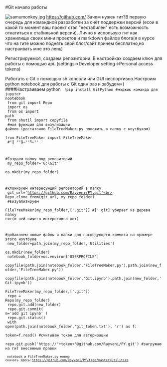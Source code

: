 #Git начало работы

![samumonkey.jpg](G:Git\blog\Images\gitcat.jpg)
https://github.com/
Зачем нужен гит?В первую очередь для командной разработки за счёт поддержки версий (есои в какой то момент ваш проект стал "нестабилен" есть возможность откатиться к стабильной версии).
Лично я использую гит как хранилище своих мини проектов и markdown файлов блога(я в курсе что на гите можно поднять свой блог/сайт причем бесплатно,но настраивать мне это лень)

Регистрируемся, создаем репозитории.
В настройках создаем ключ для работы с помощью api.
(settings->Developer setting->Personal access tokens)

Работать с Git с помощью sh консоли или GUI неспортивно.Настроим python notebook для работы с Git один раз и забудем=)
####Настраиваем python
<code>
!pip install GitPython #мэджик команда для jupyter nootebook<br>
from git import Repo<br>
import os<br>
from os import path<br>
from shutil import copyfile<br>
\#моя функция для визулизации файлов (достаточно FileTreeMaker.py положить в папку с ноутбуком)<br>
from  FileTreeMaker import FileTreeMaker <br>
\#"┃ ""┣━""┗━"'  '<br>

\#Создаем папку под репозиторий<br>
my_repo_folder='G:\Git'<br>
os.mkdir(my_repo_folder)<br>

\#клонируем интересующий репозиторий в папку<br>
git_url='https://github.com/Rayveni/PY.git'<br>
Repo.clone_from(git_url, my_repo_folder)<br>
\#визуализируем<br>
FileTreeMaker(my_repo_folder,['.git']) #['.git] убирает из дерева папку гит(в ней ничего интересного нет)<br>

\#добавляем новые файлы и папки для последующего коммита на примере этого ноутбука<br>
new_folder=path.join(my_repo_folder,'Utilities')<br>
os.mkdir(new_folder)<br>
notebook_folder=os.environ['USERPROFILE']<br>
copyfile(path.join(notebook_folder,'FileTreeMaker.py'),path.join(new_folder,'FileTreeMaker.py'))<br>
copyfile(path.join(notebook_folder,'Git.ipynb'),path.join(new_folder,'Git.ipynb'))<br>
FileTreeMaker(my_repo_folder,['.git'])<br>
repo = Repo(my_repo_folder)<br>
repo.git.add(new_folder)<br>
repo.git.commit( m='add git ipynb' )<br>
repo.git.status()<br>
with open(path.join(notebook_folder,'git_token.txt'), 'r') as f:<br>
    token=f.read()   #считываю токен для авторизации<br>
repo.git.push('https://'+token+'@github.com/Rayveni/PY.git') #загружаю на гит внесенные правки<br>
<code><br>
notebook и FileTreeMaker.py можно скачать здесь:https://github.com/Rayveni/PY/tree/master/Utilities<br>